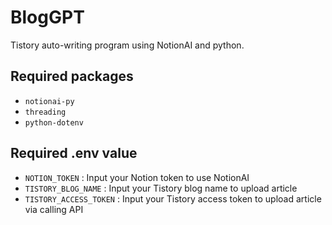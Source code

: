 # BlogGPT
Tistory auto-writing program using NotionAI and python.

## Required packages
- `notionai-py`
- `threading`
- `python-dotenv`

## Required .env value
- `NOTION_TOKEN` : Input your Notion token to use NotionAI
- `TISTORY_BLOG_NAME` : Input your Tistory blog name to upload article
- `TISTORY_ACCESS_TOKEN` : Input your Tistory access token to upload article via calling API
